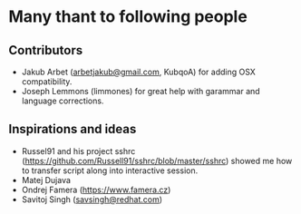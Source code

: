 
# Many thant to following people

## Contributors
- Jakub Arbet (arbetjakub@gmail.com, KubqoA) for adding OSX compatibility.
- Joseph Lemmons (limmones) for great help with garammar and language corrections.

## Inspirations and ideas
- Russel91 and his project sshrc
  (https://github.com/Russell91/sshrc/blob/master/sshrc) showed me how to
  transfer script along into interactive session.
- Matej Dujava
- Ondrej Famera (https://www.famera.cz)
- Savitoj Singh (savsingh@redhat.com)


